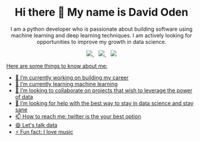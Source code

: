<H1 align='center'>Hi there 👋 My name is David Oden</H1>
<p align='center'>I am a python developer who is passionate about building software using machine learning and deep learning techniques. I am actively looking for opportunities to improve my growth in data science.</p>

<p align='center'>
<a href="https://twitter.com/David0den">
  <img src="https://img.shields.io/badge/twitter-%231DA1F2.svg?&style=for-the-badge&logo=twitter&logoColor=white" />
</a>&nbsp;&nbsp;
<a href="mailto:davidodenikpi@gmail.com">
  <img src="https://img.shields.io/badge/email-%23D14836.svg?&style=for-the-badge&logo=gmail&logoColor=white" />
</a>&nbsp;&nbsp;
<a href="https://www.linkedin.com/in/odendavid/">
  <img src="https://img.shields.io/badge/linkedin-%230077B5.svg?&style=for-the-badge&logo=linkedin&logoColor=white" />
</p>

Here are some things to know about me:

- 🔭 I’m currently working on building my career
- 🌱 I’m currently learning machine learning
- 👯 I’m looking to collaborate on projects that wish to leverage the power of data
- 🤔 I’m looking for help with the best way to stay in data science and stay sane
- 📫 How to reach me: twitter is the your best option
- 😄 Let's talk data
- ⚡ Fun fact: I love music
